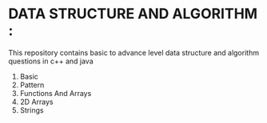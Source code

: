 # DATA STRUCTURE AND ALGORITHM :
This repository contains basic to advance level data structure and algorithm questions in c++ and java
1. Basic
2. Pattern
3. Functions And Arrays
4. 2D Arrays
5. Strings
